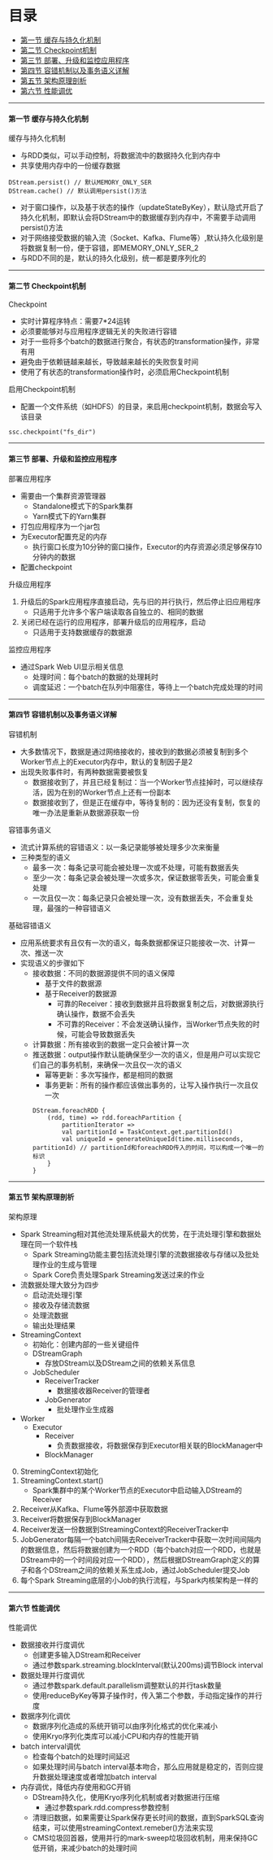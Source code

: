 # 目录 #

- [第一节 缓存与持久化机制](#1)
- [第二节 Checkpoint机制](#2)
- [第三节 部署、升级和监控应用程序](#3)
- [第四节 容错机制以及事务语义详解](#4)
- [第五节 架构原理剖析](#5)
- [第六节 性能调优](#6)

***

<h4 id='1'>第一节 缓存与持久化机制</h4>

缓存与持久化机制
- 与RDD类似，可以手动控制，将数据流中的数据持久化到内存中
- 共享使用内存中的一份缓存数据
```
DStream.persist() // 默认MEMORY_ONLY_SER
DStream.cache() // 默认调用persist()方法
```
- 对于窗口操作，以及基于状态的操作（updateStateByKey），默认隐式开启了持久化机制，即默认会将DStream中的数据缓存到内存中，不需要手动调用persist()方法
- 对于网络接受数据的输入流（Socket、Kafka、Flume等）,默认持久化级别是将数据复制一份，便于容错，即MEMORY_ONLY_SER_2
- 与RDD不同的是，默认的持久化级别，统一都是要序列化的

***

<h4 id='2'>第二节 Checkpoint机制</h4>

Checkpoint
- 实时计算程序特点：需要7*24运转
- 必须要能够对与应用程序逻辑无关的失败进行容错
- 对于一些将多个batch的数据进行聚合，有状态的transformation操作，非常有用
- 避免由于依赖链越来越长，导致越来越长的失败恢复时间
- 使用了有状态的transformation操作时，必须启用Checkpoint机制

启用Checkpoint机制
- 配置一个文件系统（如HDFS）的目录，来启用checkpoint机制，数据会写入该目录
```
ssc.checkpoint("fs_dir")
```

***

<h4 id='3'>第三节 部署、升级和监控应用程序</h4>

部署应用程序
- 需要由一个集群资源管理器
    - Standalone模式下的Spark集群
    - Yarn模式下的Yarn集群
- 打包应用程序为一个jar包
- 为Executor配置充足的内存
    - 执行窗口长度为10分钟的窗口操作，Executor的内存资源必须足够保存10分钟内的数据
- 配置checkpoint

升级应用程序
1. 升级后的Spark应用程序直接启动，先与旧的并行执行，然后停止旧应用程序
    - 只适用于允许多个客户端读取各自独立的、相同的数据
2. 关闭已经在运行的应用程序，部署升级后的应用程序，启动
    - 只适用于支持数据缓存的数据源

监控应用程序
- 通过Spark Web UI显示相关信息
    - 处理时间：每个batch的数据的处理耗时
    - 调度延迟：一个batch在队列中阻塞住，等待上一个batch完成处理的时间

***

<h4 id='4'>第四节 容错机制以及事务语义详解</h4>

容错机制
- 大多数情况下，数据是通过网络接收的，接收到的数据必须被复制到多个Worker节点上的Executor内存中，默认的复制因子是2
- 出现失败事件时，有两种数据需要被恢复
    - 数据接收到了，并且已经复制过：当一个Worker节点挂掉时，可以继续存活，因为在别的Worker节点上还有一份副本
    - 数据接收到了，但是正在缓存中，等待复制的：因为还没有复制，恢复的唯一办法是重新从数据源获取一份

容错事务语义
- 流式计算系统的容错语义：以一条记录能够被处理多少次来衡量
- 三种类型的语义
    - 最多一次：每条记录可能会被处理一次或不处理，可能有数据丢失
    - 至少一次：每条记录会被处理一次或多次，保证数据零丢失，可能会重复处理
    - 一次且仅一次：每条记录只会被处理一次，没有数据丢失，不会重复处理，最强的一种容错语义

基础容错语义
- 应用系统要求有且仅有一次的语义，每条数据都保证只能接收一次、计算一次、推送一次
- 实现语义的步骤如下
    - 接收数据：不同的数据源提供不同的语义保障
        - 基于文件的数据源
        - 基于Receiver的数据源
            - 可靠的Receiver：接收到数据并且将数据复制之后，对数据源执行确认操作，数据不会丢失
            - 不可靠的Receiver：不会发送确认操作，当Worker节点失败的时候，可能会导致数据丢失
    - 计算数据：所有接收到的数据一定只会被计算一次
    - 推送数据：output操作默认能确保至少一次的语义，但是用户可以实现它们自己的事务机制，来确保一次且仅一次的语义
        - 幂等更新：多次写操作，都是相同的数据
        - 事务更新：所有的操作都应该做出事务的，让写入操作执行一次且仅一次
        ```
        DStream.foreachRDD {
            (rdd, time) => rdd.foreachPartition {
                partitionIterator =>
                val partitionId = TaskContext.get.partitionId()
                val uniqueId = generateUniqueId(time.milliseconds, partitionId) // partitionId和foreachRDD传入的时间，可以构成一个唯一的标识
            }
        }
        ```

***

<h4 id='5'>第五节 架构原理剖析</h4>

架构原理
- Spark Streaming相对其他流处理系统最大的优势，在于流处理引擎和数据处理在同一个软件栈
    - Spark Streaming功能主要包括流处理引擎的流数据接收与存储以及批处理作业的生成与管理
    - Spark Core负责处理Spark Streaming发送过来的作业
- 流数据处理大致分为四步
    - 启动流处理引擎
    - 接收及存储流数据
    - 处理流数据
    - 输出处理结果
- StreamingContext
    - 初始化：创建内部的一些关键组件
    - DStreamGraph
        - 存放DStream以及DStream之间的依赖关系信息
    - JobScheduler
        - ReceiverTracker
            - 数据接收器Receiver的管理者
        - JobGenerator
            - 批处理作业生成器
- Worker
    - Executor
        - Receiver
            - 负责数据接收，将数据保存到Executor相关联的BlockManager中
        - BlockManager
0. StremingContext初始化
1. StreamingContext.start()
    - Spark集群中的某个Worker节点的Executor中启动输入DStream的Receiver
2. Receiver从Kafka、Flume等外部源中获取数据
3. Receiver将数据保存到BlockManager
4. Receiver发送一份数据到StreamingContext的ReceiverTracker中
5. JobGenerator每隔一个batch间隔去ReceiverTracker中获取一次时间间隔内的数据信息，然后将数据创建为一个RDD（每个batch对应一个RDD，也就是DStream中的一个时间段对应一个RDD），然后根据DStreamGraph定义的算子和各个DStream之间的依赖关系生成Job，通过JobScheduler提交Job
6. 每个Spark Streaming底层的小Job的执行流程，与Spark内核架构是一样的

***

<h4 id='6'>第六节 性能调优</h4>

性能调优
- 数据接收并行度调优
    - 创建更多输入DStream和Receiver
    - 通过参数spark.streaming.blockInterval(默认200ms)调节Block interval
- 数据处理并行度调优
    - 通过参数spark.default.parallelism调整默认的并行task数量
    - 使用reduceByKey等算子操作时，传入第二个参数，手动指定操作的并行度
- 数据序列化调优
    - 数据序列化造成的系统开销可以由序列化格式的优化来减小
    - 使用Kryo序列化类库可以减小CPU和内存的性能开销
- batch interval调优
    - 检查每个batch的处理时间延迟
    - 如果处理时间与batch interval基本吻合，那么应用就是稳定的，否则应提升数据处理速度或者增加batch interval
- 内存调优，降低内存使用和GC开销
    - DStream持久化，使用Kryo序列化机制或者对数据进行压缩
        - 通过参数spark.rdd.compress参数控制
    - 清理旧数据，如果需要让Spark保存更长时间的数据，直到SparkSQL查询结束，可以使用streamingContext.remeber()方法来实现
    - CMS垃圾回首器，使用并行的mark-sweep垃圾回收机制，用来保持GC低开销，来减少batch的处理时间
